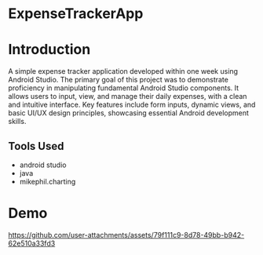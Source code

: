 # ExpenseTrackerApp

<h1>Introduction</h1>

A simple expense tracker application developed within one week using Android Studio. The primary goal of this project was to demonstrate proficiency in manipulating fundamental Android Studio components. It allows users to input, view, and manage their daily expenses, with a clean and intuitive interface. Key features include form inputs, dynamic views, and basic UI/UX design principles, showcasing essential Android development skills.

<h2>Tools Used</h2>

- android studio
- java
- mikephil.charting

<h1>Demo</h1>



https://github.com/user-attachments/assets/79f111c9-8d78-49bb-b942-62e510a33fd3

